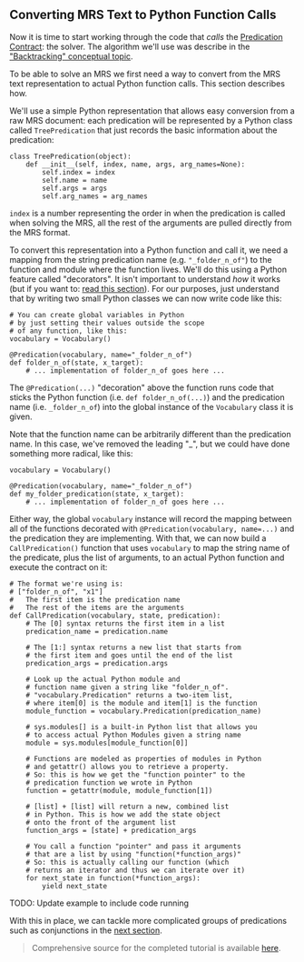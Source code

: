 ## Converting MRS Text to Python Function Calls
Now it is time to start working through the code that *calls* the [Predication Contract](pxint0010PredicationContract): the solver.  The algorithm we'll use was describe in the ["Backtracking" conceptual topic](../devcon/devcon0010MRSSolver).

To be able to solve an MRS we first need a way to convert from the MRS text representation to actual Python function calls. This section describes how.

We'll use a simple Python representation that allows easy conversion from a raw MRS document: each predication will be represented by a Python class called `TreePredication` that just records the basic information about the predication:

~~~
class TreePredication(object):
    def __init__(self, index, name, args, arg_names=None):
        self.index = index
        self.name = name
        self.args = args
        self.arg_names = arg_names
~~~
`index` is a number representing the order in when the predication is called when solving the MRS, all the rest of the arguments are pulled directly from the MRS format.

To convert this representation into a Python function and call it, we need a mapping from the string predication name (e.g. `"_folder_n_of"`) to the function and module where the function lives. We'll do this using a Python feature called "decorators". It isn't important to understand *how* it works (but if you want to: [read this section](pxint03000PythonDecorators)). For our purposes, just understand that by writing two small Python classes we can now write code like this:
~~~
# You can create global variables in Python
# by just setting their values outside the scope
# of any function, like this:
vocabulary = Vocabulary()

@Predication(vocabulary, name="_folder_n_of")
def folder_n_of(state, x_target):
    # ... implementation of folder_n_of goes here ...
~~~

The `@Predication(...)` "decoration" above the function runs code that sticks the Python function (i.e. `def folder_n_of(...)`) and the predication name (i.e. `_folder_n_of`) into the global instance of the `Vocabulary` class it is given. 

Note that the function name can be arbitrarily different than the predication name. In this case, we've removed the leading "_", but we could have done something more radical, like this:

~~~
vocabulary = Vocabulary()

@Predication(vocabulary, name="_folder_n_of")
def my_folder_predication(state, x_target):
    # ... implementation of folder_n_of goes here ...
~~~

Either way, the global `vocabulary` instance will record the mapping between all of the functions decorated with `@Predication(vocabulary, name=...)` and the predication they are implementing. With that, we can now build a `CallPredication()` function that uses `vocabulary` to map the string name of the predicate, plus the list of arguments, to an actual Python function and execute the contract on it:

~~~
# The format we're using is:
# ["folder_n_of", "x1"]
#   The first item is the predication name
#   The rest of the items are the arguments
def CallPredication(vocabulary, state, predication):
    # The [0] syntax returns the first item in a list
    predication_name = predication.name

    # The [1:] syntax returns a new list that starts from
    # the first item and goes until the end of the list
    predication_args = predication.args

    # Look up the actual Python module and
    # function name given a string like "folder_n_of".
    # "vocabulary.Predication" returns a two-item list,
    # where item[0] is the module and item[1] is the function
    module_function = vocabulary.Predication(predication_name)

    # sys.modules[] is a built-in Python list that allows you
    # to access actual Python Modules given a string name
    module = sys.modules[module_function[0]]

    # Functions are modeled as properties of modules in Python
    # and getattr() allows you to retrieve a property.
    # So: this is how we get the "function pointer" to the
    # predication function we wrote in Python
    function = getattr(module, module_function[1])

    # [list] + [list] will return a new, combined list
    # in Python. This is how we add the state object
    # onto the front of the argument list
    function_args = [state] + predication_args

    # You call a function "pointer" and pass it arguments
    # that are a list by using "function(*function_args)"
    # So: this is actually calling our function (which
    # returns an iterator and thus we can iterate over it)
    for next_state in function(*function_args):
        yield next_state

~~~

TODO: Update example to include code running

With this in place, we can tackle more complicated groups of predications such as conjunctions in the [next section](./pxint0050Conjunctions).

> Comprehensive source for the completed tutorial is available [here](https://github.com/EricZinda/Perplexity).
